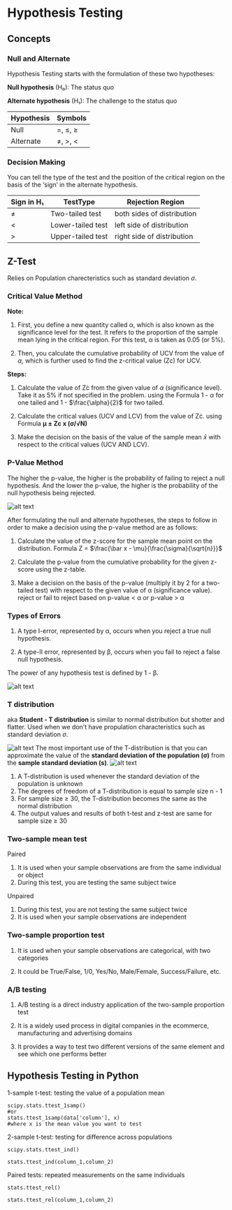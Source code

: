 # Hypothesis Testing

## Concepts

### Null and Alternate

Hypothesis Testing starts with the formulation of these two hypotheses:

**Null hypothesis** (H₀): The status quo

**Alternate hypothesis** (H₁): The challenge to the status quo

| Hypothesis | Symbols |
| ---------- | ------- |
| Null       | =, ≤, ≥ |
| Alternate  | ≠, >, < |

### Decision Making

You can tell the type of the test and the position of the critical region on the basis of the ‘sign’ in the alternate hypothesis.

| Sign in H₁ | TestType          | Rejection Region           |
| ---------- | ----------------- | -------------------------- |
| ≠          | Two-tailed test   | both sides of distribution |
| <          | Lower-tailed test | left side of distribution  |
| >          | Upper-tailed test | right side of distribution |

## Z-Test

Relies on Population charecteristics such as standard deviation $\sigma$.

### Critical Value Method

**Note:**

1. First, you define a new quantity called α, which is also known as the significance level for the test. It refers to the proportion of the sample mean lying in the critical region. For this test, α is taken as 0.05 (or 5%).

2. Then, you calculate the cumulative probability of UCV from the value of $\alpha$, which is further used to find the z-critical value (Zc) for UCV.

**Steps:**

1. Calculate the value of Zċ from the given value of $\alpha$ (significance level). Take it as 5% if not specified in the problem.
   using the Formula 1 - $\alpha$ for one tailed and 1 - $\frac{\alpha}{2}$ for two tailed.

2. Calculate the critical values (UCV and LCV) from the value of Zċ.
   using Formula **μ ± Zc x (σ/​√N​)**

3. Make the decision on the basis of the value of the sample mean ${\bar{x}}$ with respect to the critical values (UCV AND LCV).

### P-Value Method

The higher the p-value, the higher is the probability of failing to reject a null hypothesis. And the lower the p-value, the higher is the probability of the null hypothesis being rejected.

![alt text](./images/pvalue.png)

After formulating the null and alternate hypotheses, the steps to follow in order to make a decision using the p-value method are as follows:

1. Calculate the value of the z-score for the sample mean point on the distribution.
   Formula
   Z = $\frac{\bar x - \mu}{\frac{\sigma}{\sqrt{n}}}$

2. Calculate the p-value from the cumulative probability for the given z-score using the z-table.

3. Make a decision on the basis of the p-value (multiply it by 2 for a two-tailed test) with respect to the given value of α (significance value).
   reject or fail to reject based on p-value < α or p-value > α

### Types of Errors

1. A type I-error, represented by α, occurs when you reject a true null hypothesis.

2. A type-II error, represented by β, occurs when you fail to reject a false null hypothesis.

The power of any hypothesis test is defined by 1 - β.

![alt text](./images/typeOfError.png)

### T distribution

aka **Student - T distribution** is similar to normal distribution but shotter and flatter.
Used when we don't have propulation characteristics such as standard deviation $\sigma$.

![alt text](./images/tDistribution.png)
The most important use of the T-distribution is that you can approximate the value of the **standard deviation of the population (σ)** from the **sample standard deviation (s)**.
![alt text](./images/flowchart.png)

1. A T-distribution is used whenever the standard deviation of the population is unknown
2. The degrees of freedom of a T-distribution is equal to sample size n - 1
3. For sample size ≥ 30, the T-distribution becomes the same as the normal distribution
4. The output values and results of both t-test and z-test are same for sample size ≥ 30

### Two-sample mean test

Paired

1. It is used when your sample observations are from the same individual or object
2. During this test, you are testing the same subject twice

Unpaired

1. During this test, you are not testing the same subject twice
2. It is used when your sample observations are independent

### Two-sample proportion test

1. It is used when your sample observations are categorical, with two categories

2. It could be True/False, 1/0, Yes/No, Male/Female, Success/Failure, etc.

### A/B testing

1. A/B testing is a direct industry application of the two-sample proportion test

2. It is a widely used process in digital companies in the ecommerce, manufacturing and advertising domains

3. It provides a way to test two different versions of the same element and see which one performs better

## Hypothesis Testing in Python

1-sample t-test: testing the value of a population mean

```
scipy.stats.ttest_1samp()
#or
stats.ttest_1samp(data['column'], x)
#where x is the mean value you want to test
```

2-sample t-test: testing for difference across populations

```
scipy.stats.ttest_ind()

stats.ttest_ind(column_1,column_2)
```

Paired tests: repeated measurements on the same individuals

```
stats.ttest_rel()

stats.ttest_rel(column_1,column_2)
```
